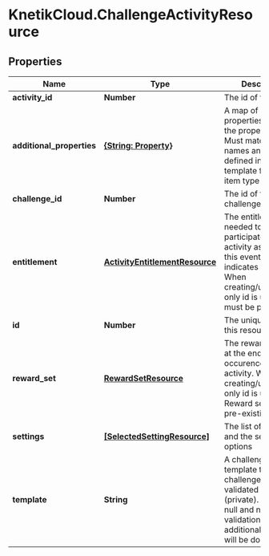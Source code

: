 # KnetikCloud.ChallengeActivityResource

## Properties
Name | Type | Description | Notes
------------ | ------------- | ------------- | -------------
**activity_id** | **Number** | The id of the activity | 
**additional_properties** | [**{String: Property}**](Property.md) | A map of additional properties, keyed on the property name.  Must match the names and types defined in the template for this item type | [optional] 
**challenge_id** | **Number** | The id of the challenge | [optional] 
**entitlement** | [**ActivityEntitlementResource**](ActivityEntitlementResource.md) | The entitlement item needed to participate in the activity as part of this event. Null indicates free entry. When creating/updating only id is used. Item must be pre-existing | [optional] 
**id** | **Number** | The unique ID for this resource | [optional] 
**reward_set** | [**RewardSetResource**](RewardSetResource.md) | The rewards to give at the end of each occurence of the activity. When creating/updating only id is used. Reward set must be pre-existing | [optional] 
**settings** | [**[SelectedSettingResource]**](SelectedSettingResource.md) | The list of settings and the select options | [optional] 
**template** | **String** | A challenge activity template this challenge activity is validated against (private). May be null and no validation of additional_properties will be done | [optional] 


